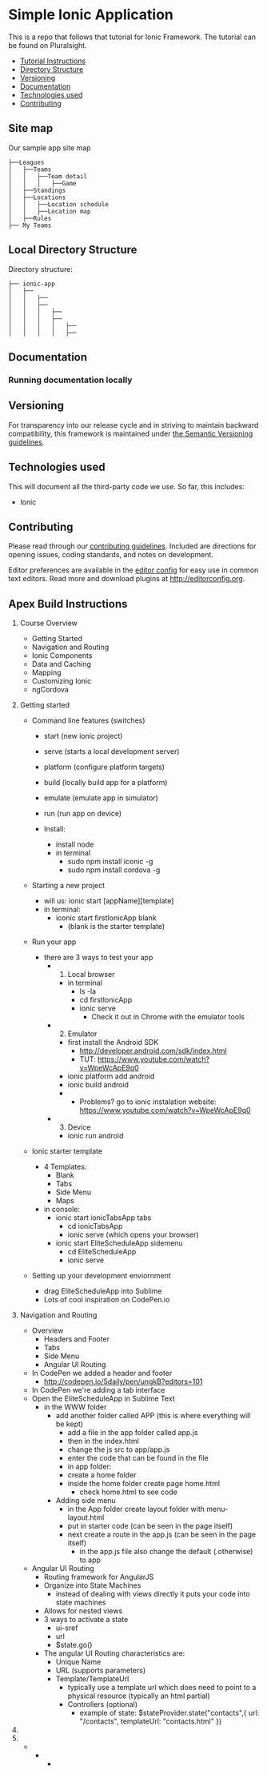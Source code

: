 # Simple Ionic Application 

This is a repo that follows that tutorial for Ionic Framework.  The tutorial can be found on Pluralsight.

 - [Tutorial Instructions](#apex)
 - [Directory Structure](#directory)
 - [Versioning](#versioning)
 - [Documentation](#documentation)
 - [Technologies used](#technologies)
 - [Contributing](#contributing)
 


## Site map

Our sample app site map

```
├──Leagues 
│   ├──Teams
│   │   ├──Team detail
│   │   │   ├──Game
│   ├──Standings
│   ├──Locations
│   │   ├──Location schedule
│   │   ├──Location map
│   ├──Rules
├── My Teams 

```

## Local Directory Structure

Directory structure:
```
├── ionic-app 
│   ├──  
│   │   ├──  
│   │   ├──  
│   │   │   ├──  
│   │   │   ├──  
│   │   │   │   ├──  
│   │   │   │   ├──  

```


## Documentation

 

### Running documentation locally


 

## Versioning 

For transparency into our release cycle and in striving to maintain backward compatibility, this framework is maintained under [the Semantic Versioning guidelines](http://semver.org/).

## Technologies used

This will document all the third-party code we use. So far, this includes:

- Ionic


## Contributing

Please read through our [contributing guidelines](https://github.com/...CONTRIBUTING.md). Included are directions for opening issues, coding standards, and notes on development.

Editor preferences are available in the [editor config](https://github.com/....editorconfig) for easy use in common text editors. Read more and download plugins at <http://editorconfig.org>.


## Apex Build Instructions

1. Course Overview
	- Getting Started
	- Navigation and Routing
	- Ionic Components
	- Data and Caching
	- Mapping
	- Customizing Ionic
	- ngCordova  

2.  Getting started
	- Command line features (switches)
		- start (new ionic project)
		- serve (starts a local development server)
		- platform (configure platform targets)
		- build (locally build app for a platform)
		- emulate (emulate app in simulator)
		- run (run app on device)

		- Install:
			- install node
			- in terminal
				- sudo npm install iconic -g
				- sudo npm install cordova -g
	
	- Starting a new project
		- will us: ionic start [appName][template]
		- in terminal:
			- iconic start firstIonicApp blank
				- (blank is the starter template)

	- Run your app
		- there are 3 ways to test your app
			- 1) Local browser
				- in terminal
					- ls -la
					- cd firstIonicApp
					- ionic serve
						- Check it out in Chrome with the emulator tools
			- 2) Emulator
				- first install the Android SDK
					- http://developer.android.com/sdk/index.html
					- TUT: https://www.youtube.com/watch?v=WpeWcApE9q0
				- ionic platform add android
				- ionic build android
				- * Problems? go to ionic instalation website: https://www.youtube.com/watch?v=WpeWcApE9q0
			- 3) Device 
				- ionic run android 
		
	- Ionic starter template
		- 4 Templates:
			- Blank
			- Tabs
			- Side Menu
			- Maps
		- in console:
			- ionic start ionicTabsApp tabs
				- cd ionicTabsApp
				- ionic serve (which opens your browser)
			- ionic start EliteScheduleApp sidemenu
				- cd EliteScheduleApp
				- ionic serve
	- Setting up your development enviornment
		- drag EliteScheduleApp into Sublime
		- Lots of cool inspiration on CodePen.io

3. Navigation and Routing
	- Overview
		- Headers and Footer
		- Tabs
		- Side Menu
		- Angular UI Routing
	- In CodePen we added a header and footer
		- http://codepen.io/5daily/pen/ungkB?editors=101
	- In CodePen we're adding a tab interface
	- Open the EliteScheduleApp in Sublime Text
		- in the WWW folder 
			- add another folder called APP (this is where everything will be kept)
				- add a file in the app folder called app.js
				- then in the index.html
				- change the js src to app/app.js	
				- enter the code that can be found in the file
				- in app folder:
				- create a home folder
				- inside the home folder create page home.html
					- check home.html to see code
			- Adding side menu
				- in the App folder create layout folder with menu-layout.html
				- put in starter code (can be seen in the page itself)
				- next create a route in the app.js (can be seen in the page itself)
					- in the app.js file also change the default (.otherwise) to app
	- Angular UI Routing
		- Routing framework for AngularJS
		- Organize into State Machines
			- instead of dealing with views directly it puts your code into state machines
		- Allows for nested views
		- 3 ways to activate a state
			- ui-sref
			- url
			- $state.go()
		- The angular UI Routing characteristics are:
			- Unique Name
			- URL (supports parameters)
			- Template/TemplateUrl
				- typically use a template url which does need to point to a physical resource (typically an html partial)
				- Controllers (optional)
					- example of state:
						$stateProvider.state("contacts",{
						url: "/contacts",
						templateUrl: "contacts.html"
					})

4.
7. 
	-  
		-  
			-  
